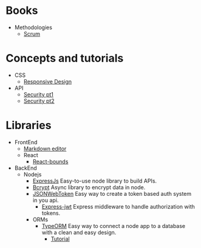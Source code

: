 # Books

* Methodologies
    * [Scrum](http://www.proyectalis.com/wp-content/uploads/2008/02/scrum-y-xp-desde-las-trincheras.pdf)
    
# Concepts and tutorials
* CSS
    * [Responsive Design](http://www.proyectalis.com/wp-content/uploads/2008/02/scrum-y-xp-desde-las-trincheras.pdf)
* API
    * [Security pt1](https://programar.cloud/post/como-implementar-la-seguridad-en-tu-api-parte-1/)
    * [Security pt2](https://programar.cloud/post/como-implementar-la-seguridad-en-tu-api-parte-2/)

# Libraries
* FrontEnd
    * [Markdown editor](https://simplemde.com)
    * React
        * [React-bounds](http://casesandberg.github.io/react-bounds/)
* BackEnd
    * Nodejs
        * [ExpressJs](https://expressjs.com) Easy-to-use node library to build APIs.
        * [Bcrypt](https://www.npmjs.com/package/bcrypt) Async library to encrypt data in node.
        * [JSONWebToken](https://github.com/auth0/node-jsonwebtoken) Easy way to create a token based auth system in you api.
            * [Express-jwt](https://github.com/auth0/express-jwt) Express middleware to handle authorization with tokens.
        * ORMs
            * [TypeORM](typeorm.io/) Easy way to connect a node app to a database with a clean and easy design.
                * [Tutorial](https://medium.com/@odnanref.a8/breve-tutorial-de-express-js-typeorm-711b905b315b)
